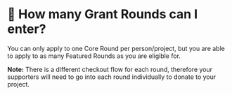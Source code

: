 # 🤔 How many Grant Rounds can I enter?

You can only apply to one Core Round per person/project, but you are able to apply to as many Featured Rounds as you are eligible for.

**Note:** There is a different checkout flow for each round, therefore your supporters will need to go into each round individually to donate to your project.
